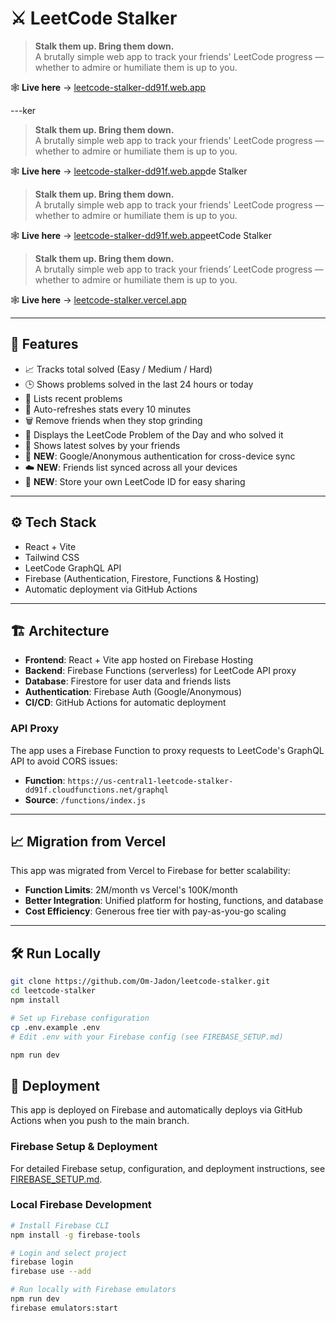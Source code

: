 # ⚔️ LeetCode Stalker

> **Stalk them up. Bring them down.**  
A brutally simple web app to track your friends' LeetCode progress — whether to admire or humiliate them is up to you.

🕸️ **Live here** → [leetcode-stalker-dd91f.web.app](https://leetcode-stalker-dd91f.web.app/)

---ker

> **Stalk them up. Bring them down.**  
A brutally simple web app to track your friends' LeetCode progress — whether to admire or humiliate them is up to you.

🕸️ **Live here** → [leetcode-stalker-dd91f.web.app](https://leetcode-stalker-dd91f.web.app/)de Stalker

> **Stalk them up. Bring them down.**  
A brutally simple web app to track your friends' LeetCode progress — whether to admire or humiliate them is up to you.

🕸️ **Live here** → [leetcode-stalker-dd91f.web.app](https://leetcode-stalker-dd91f.web.app/)eetCode Stalker

> **Stalk them up. Bring them down.**  
A brutally simple web app to track your friends’ LeetCode progress — whether to admire or humiliate them is up to you.

🕸️ **Live here** → [leetcode-stalker.vercel.app](https://leetcode-stalker.vercel.app/)

---

## 🚀 Features

- 📈 Tracks total solved (Easy / Medium / Hard)
- 🕒 Shows problems solved in the last 24 hours or today
- 🧠 Lists recent problems
- 🔄 Auto-refreshes stats every 10 minutes
- 🗑 Remove friends when they stop grinding
- 🌟 Displays the LeetCode Problem of the Day and who solved it
- 📝 Shows latest solves by your friends
- 🔐 **NEW**: Google/Anonymous authentication for cross-device sync
- ☁️ **NEW**: Friends list synced across all your devices
- 👤 **NEW**: Store your own LeetCode ID for easy sharing

---

## ⚙️ Tech Stack

- React + Vite  
- Tailwind CSS  
- LeetCode GraphQL API
- Firebase (Authentication, Firestore, Functions & Hosting)
- Automatic deployment via GitHub Actions

---

## 🏗️ Architecture

- **Frontend**: React + Vite app hosted on Firebase Hosting
- **Backend**: Firebase Functions (serverless) for LeetCode API proxy
- **Database**: Firestore for user data and friends lists
- **Authentication**: Firebase Auth (Google/Anonymous)
- **CI/CD**: GitHub Actions for automatic deployment

### API Proxy

The app uses a Firebase Function to proxy requests to LeetCode's GraphQL API to avoid CORS issues:

- **Function**: `https://us-central1-leetcode-stalker-dd91f.cloudfunctions.net/graphql`
- **Source**: `/functions/index.js`

---

## 📈 Migration from Vercel

This app was migrated from Vercel to Firebase for better scalability:

- **Function Limits**: 2M/month vs Vercel's 100K/month
- **Better Integration**: Unified platform for hosting, functions, and database
- **Cost Efficiency**: Generous free tier with pay-as-you-go scaling

---

## 🛠 Run Locally

```bash
git clone https://github.com/Om-Jadon/leetcode-stalker.git
cd leetcode-stalker
npm install

# Set up Firebase configuration
cp .env.example .env
# Edit .env with your Firebase config (see FIREBASE_SETUP.md)

npm run dev
```

## 🚀 Deployment

This app is deployed on Firebase and automatically deploys via GitHub Actions when you push to the main branch.

### Firebase Setup & Deployment

For detailed Firebase setup, configuration, and deployment instructions, see [FIREBASE_SETUP.md](./FIREBASE_SETUP.md).

### Local Firebase Development

```bash
# Install Firebase CLI
npm install -g firebase-tools

# Login and select project
firebase login
firebase use --add

# Run locally with Firebase emulators
npm run dev
firebase emulators:start
```
